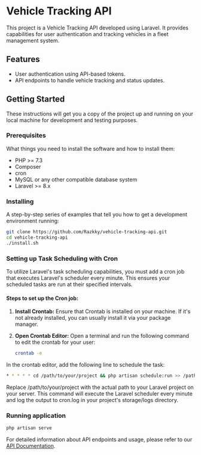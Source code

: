 # Vehicle Tracking API

This project is a Vehicle Tracking API developed using Laravel. It provides capabilities for user authentication and tracking vehicles in a fleet management system.

## Features

- User authentication using API-based tokens.
- API endpoints to handle vehicle tracking and status updates.

## Getting Started

These instructions will get you a copy of the project up and running on your local machine for development and testing purposes.

### Prerequisites

What things you need to install the software and how to install them:

- PHP >= 7.3
- Composer
- cron
- MySQL or any other compatible database system
- Laravel >= 8.x

### Installing

A step-by-step series of examples that tell you how to get a development environment running:

```bash
git clone https://github.com/Razkky/vehicle-tracking-api.git
cd vehicle-tracking-api
./install.sh
```

### Setting up Task Scheduling with Cron

To utilize Laravel's task scheduling capabilities, you must add a cron job that executes Laravel's scheduler every minute. This ensures your scheduled tasks are run at their specified intervals.

#### Steps to set up the Cron job:

1. **Install Crontab:** Ensure that Crontab is installed on your machine. If it's not already installed, you can usually install it via your package manager.

2. **Open Crontab Editor:**
   Open a terminal and run the following command to edit the crontab for your user:
   ```bash
   crontab -e
   ```
In the crontab editor, add the following line to schedule the task:

``` bash
* * * * * cd /path/to/your/project && php artisan schedule:run >> /path/to/your/project/storage/logs/cron.log 2>&1
```

Replace /path/to/your/project with the actual path to your Laravel project on your server. This command will execute the Laravel scheduler every minute and log the output to cron.log in your project's storage/logs directory.


### Running application

``` bash
php artisan serve
```


For detailed information about API endpoints and usage, please refer to our [API Documentation](https://documenter.getpostman.com/view/34067711/2sA3kRJPK2).
